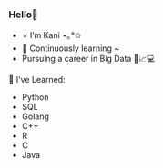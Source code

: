 ### Hello👋

- ⭐ I’m Kani ⋆｡°✩
- 💬 Continuously learning ~
- Pursuing a career in Big Data 🤖📈💻
  
🌱 I've Learned:
- Python 
- SQL
- Golang 
- C++
- R
- C
- Java



